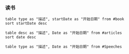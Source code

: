 ### 读书


```dataview
table type as "描述", startDate as "开始日期" from #book
sort startDate desc
```


```dataview
table desc as "描述", Date as "开始日期" from #articles 
sort date desc
```


```dataview
table type as "描述", Date as "开始日期" from #Speeches 
```